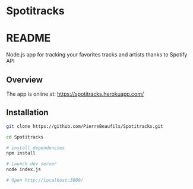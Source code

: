 # Spotitracks

 README
===============

Node.js app for tracking your favorites tracks and artists thanks to Spotify API

Overview
--------------------
The app is online at: https://spotitracks.herokuapp.com/

Installation
--------------------



```sh
git clone https://github.com/PierreBeaufils/Spotitracks.git

cd Spotitracks

# install dependencies
npm install

# Launch dev server
node index.js 

# Open http://localhost:3000/
```



